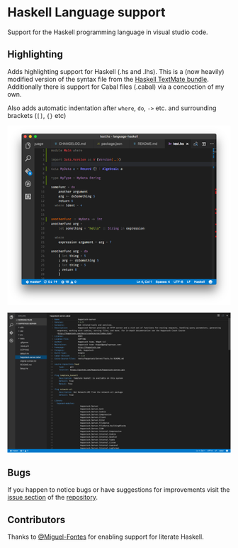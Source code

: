 # Haskell Language support

Support for the Haskell programming language in visual studio code.

## Highlighting

Adds highlighting support for Haskell (.hs and .lhs).
This is a (now heavily) modified version of the syntax file from the [Haskell TextMate bundle](https://github.com/textmate/haskell.tmbundle).
Additionally there is support for Cabal files (.cabal) via a concoction of my own. 

Also adds automatic indentation after `where`, `do`, `->` etc. and surrounding brackets (`[]`, `{}` etc)

![Screenshot Haskell](/images/screenshot1.png?raw=true)

![Screenshot Cabal](/images/screenshot-cabal1.png?raw=true)

## Bugs

If you happen to notice bugs or have suggestions for improvements visit the [issue section](https://github.com/JustusAdam/language-haskell/issues) of the [repository](https://github.com/JustusAdam/language-haskell).


## Contributors

Thanks to [@Miguel-Fontes](https://github.com/Miguel-Fontes) for enabling support for literate Haskell.
